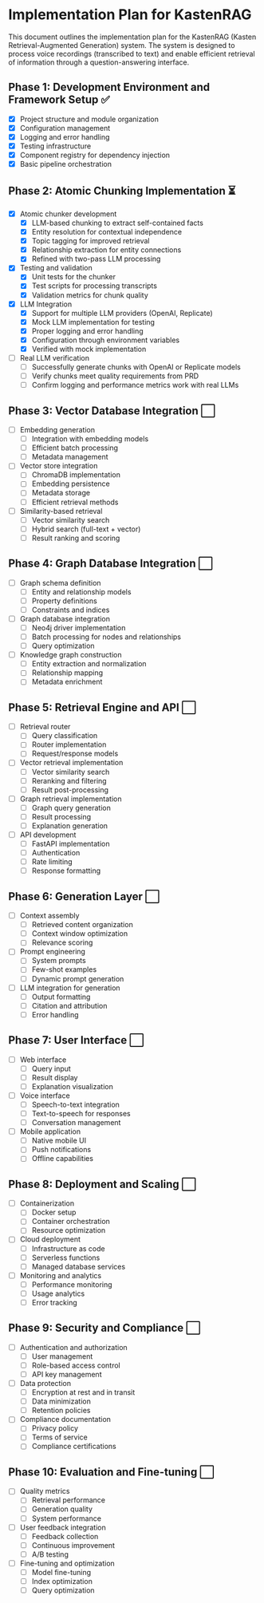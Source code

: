 # Implementation Plan for KastenRAG

This document outlines the implementation plan for the KastenRAG (Kasten Retrieval-Augmented Generation) system. The system is designed to process voice recordings (transcribed to text) and enable efficient retrieval of information through a question-answering interface.

## Phase 1: Development Environment and Framework Setup ✅

- [x] Project structure and module organization
- [x] Configuration management
- [x] Logging and error handling
- [x] Testing infrastructure
- [x] Component registry for dependency injection
- [x] Basic pipeline orchestration

## Phase 2: Atomic Chunking Implementation ⏳

- [x] Atomic chunker development
  - [x] LLM-based chunking to extract self-contained facts
  - [x] Entity resolution for contextual independence
  - [x] Topic tagging for improved retrieval
  - [x] Relationship extraction for entity connections
  - [x] Refined with two-pass LLM processing
- [x] Testing and validation
  - [x] Unit tests for the chunker
  - [x] Test scripts for processing transcripts
  - [x] Validation metrics for chunk quality
- [x] LLM Integration
  - [x] Support for multiple LLM providers (OpenAI, Replicate)
  - [x] Mock LLM implementation for testing
  - [x] Proper logging and error handling
  - [x] Configuration through environment variables
  - [x] Verified with mock implementation
- [ ] Real LLM verification
  - [ ] Successfully generate chunks with OpenAI or Replicate models
  - [ ] Verify chunks meet quality requirements from PRD
  - [ ] Confirm logging and performance metrics work with real LLMs

## Phase 3: Vector Database Integration ⬜

- [ ] Embedding generation
  - [ ] Integration with embedding models
  - [ ] Efficient batch processing
  - [ ] Metadata management
- [ ] Vector store integration
  - [ ] ChromaDB implementation
  - [ ] Embedding persistence
  - [ ] Metadata storage
  - [ ] Efficient retrieval methods
- [ ] Similarity-based retrieval
  - [ ] Vector similarity search
  - [ ] Hybrid search (full-text + vector)
  - [ ] Result ranking and scoring

## Phase 4: Graph Database Integration ⬜

- [ ] Graph schema definition
  - [ ] Entity and relationship models
  - [ ] Property definitions
  - [ ] Constraints and indices
- [ ] Graph database integration
  - [ ] Neo4j driver implementation
  - [ ] Batch processing for nodes and relationships
  - [ ] Query optimization
- [ ] Knowledge graph construction
  - [ ] Entity extraction and normalization
  - [ ] Relationship mapping
  - [ ] Metadata enrichment

## Phase 5: Retrieval Engine and API ⬜

- [ ] Retrieval router
  - [ ] Query classification
  - [ ] Router implementation
  - [ ] Request/response models
- [ ] Vector retrieval implementation
  - [ ] Vector similarity search
  - [ ] Reranking and filtering
  - [ ] Result post-processing
- [ ] Graph retrieval implementation
  - [ ] Graph query generation
  - [ ] Result processing
  - [ ] Explanation generation
- [ ] API development
  - [ ] FastAPI implementation
  - [ ] Authentication
  - [ ] Rate limiting
  - [ ] Response formatting

## Phase 6: Generation Layer ⬜

- [ ] Context assembly
  - [ ] Retrieved content organization
  - [ ] Context window optimization
  - [ ] Relevance scoring
- [ ] Prompt engineering
  - [ ] System prompts
  - [ ] Few-shot examples
  - [ ] Dynamic prompt generation
- [ ] LLM integration for generation
  - [ ] Output formatting
  - [ ] Citation and attribution
  - [ ] Error handling

## Phase 7: User Interface ⬜

- [ ] Web interface
  - [ ] Query input
  - [ ] Result display
  - [ ] Explanation visualization
- [ ] Voice interface
  - [ ] Speech-to-text integration
  - [ ] Text-to-speech for responses
  - [ ] Conversation management
- [ ] Mobile application
  - [ ] Native mobile UI
  - [ ] Push notifications
  - [ ] Offline capabilities

## Phase 8: Deployment and Scaling ⬜

- [ ] Containerization
  - [ ] Docker setup
  - [ ] Container orchestration
  - [ ] Resource optimization
- [ ] Cloud deployment
  - [ ] Infrastructure as code
  - [ ] Serverless functions
  - [ ] Managed database services
- [ ] Monitoring and analytics
  - [ ] Performance monitoring
  - [ ] Usage analytics
  - [ ] Error tracking

## Phase 9: Security and Compliance ⬜

- [ ] Authentication and authorization
  - [ ] User management
  - [ ] Role-based access control
  - [ ] API key management
- [ ] Data protection
  - [ ] Encryption at rest and in transit
  - [ ] Data minimization
  - [ ] Retention policies
- [ ] Compliance documentation
  - [ ] Privacy policy
  - [ ] Terms of service
  - [ ] Compliance certifications

## Phase 10: Evaluation and Fine-tuning ⬜

- [ ] Quality metrics
  - [ ] Retrieval performance
  - [ ] Generation quality
  - [ ] System performance
- [ ] User feedback integration
  - [ ] Feedback collection
  - [ ] Continuous improvement
  - [ ] A/B testing
- [ ] Fine-tuning and optimization
  - [ ] Model fine-tuning
  - [ ] Index optimization
  - [ ] Query optimization